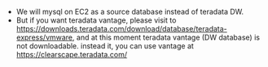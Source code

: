 * We will mysql on EC2 as a source database instead of teradata DW.
* But if you want teradata vantage, please visit to https://downloads.teradata.com/download/database/teradata-express/vmware, and at this moment teradata vantage (DW database) is not downloadable. instead it, you can use vantage at https://clearscape.teradata.com/    
